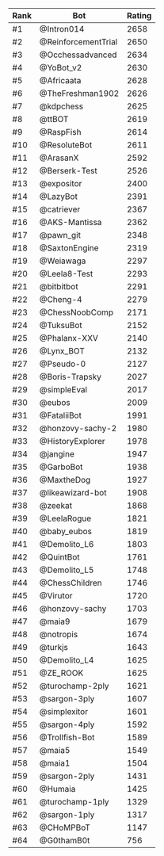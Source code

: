 Rank|Bot|Rating
---|---|---
#1|@Intron014|2658
#2|@ReinforcementTrial|2650
#3|@Occhessadvanced|2634
#4|@YoBot_v2|2630
#5|@Africaata|2628
#6|@TheFreshman1902|2626
#7|@kdpchess|2625
#8|@ttBOT|2619
#9|@RaspFish|2614
#10|@ResoluteBot|2611
#11|@ArasanX|2592
#12|@Berserk-Test|2526
#13|@expositor|2400
#14|@LazyBot|2391
#15|@catriever|2367
#16|@AKS-Mantissa|2362
#17|@pawn_git|2348
#18|@SaxtonEngine|2319
#19|@Weiawaga|2297
#20|@Leela8-Test|2293
#21|@bitbitbot|2291
#22|@Cheng-4|2279
#23|@ChessNoobComp|2171
#24|@TuksuBot|2152
#25|@Phalanx-XXV|2140
#26|@Lynx_BOT|2132
#27|@Pseudo-0|2127
#28|@Boris-Trapsky|2027
#29|@simpleEval|2017
#30|@eubos|2009
#31|@FataliiBot|1991
#32|@honzovy-sachy-2|1980
#33|@HistoryExplorer|1978
#34|@jangine|1947
#35|@GarboBot|1938
#36|@MaxtheDog|1927
#37|@likeawizard-bot|1908
#38|@zeekat|1868
#39|@LeelaRogue|1821
#40|@baby_eubos|1819
#41|@Demolito_L6|1803
#42|@QuintBot|1761
#43|@Demolito_L5|1748
#44|@ChessChildren|1746
#45|@Virutor|1720
#46|@honzovy-sachy|1703
#47|@maia9|1679
#48|@notropis|1674
#49|@turkjs|1643
#50|@Demolito_L4|1625
#51|@ZE_ROOK|1625
#52|@turochamp-2ply|1621
#53|@sargon-3ply|1607
#54|@simplexitor|1601
#55|@sargon-4ply|1592
#56|@Trollfish-Bot|1589
#57|@maia5|1549
#58|@maia1|1504
#59|@sargon-2ply|1431
#60|@Humaia|1425
#61|@turochamp-1ply|1329
#62|@sargon-1ply|1317
#63|@CHoMPBoT|1147
#64|@G0thamB0t|756
